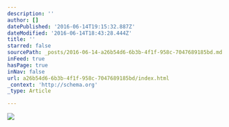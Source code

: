 ```yaml
---
description: ''
author: []
datePublished: '2016-06-14T19:15:32.887Z'
dateModified: '2016-06-14T18:43:28.444Z'
title: ''
starred: false
sourcePath: _posts/2016-06-14-a26b54d6-6b3b-4f1f-958c-7047689185bd.md
inFeed: true
hasPage: true
inNav: false
url: a26b54d6-6b3b-4f1f-958c-7047689185bd/index.html
_context: 'http://schema.org'
_type: Article

---
```

![](https://the-grid-user-content.s3-us-west-2.amazonaws.com/c045865a-10a2-43de-929e-f1d62e5edadf.jpg)